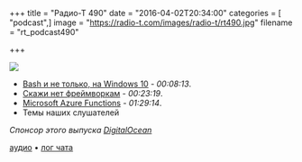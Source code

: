 +++
title = "Радио-Т 490"
date = "2016-04-02T20:34:00"
categories = [ "podcast",]
image = "https://radio-t.com/images/radio-t/rt490.jpg"
filename = "rt_podcast490"

+++

![](https://radio-t.com/images/radio-t/rt490.jpg)

- [Bash и не только, на Windows 10](http://www.zdnet.com/article/heres-how-microsoft-will-support-bash-on-windows-10/) - *00:08:13*.
- [Скажи нет фреймворкам](http://www.catonmat.net/blog/frameworks-dont-make-sense/) - *00:23:19*.
- [Microsoft Azure Functions](http://techcrunch.com/2016/03/31/microsoft-answers-aws-lambdas-event-triggered-serverless-apps-with-azure-functions/) - *01:29:14*.
- Темы наших слушателей

_Спонсор этого выпуска [DigitalOcean](https://do.co/radiot)_

[аудио](https://cdn.radio-t.com/rt_podcast490.mp3) • [лог чата](http://chat.radio-t.com/logs/radio-t-490.html)
<audio src="https://cdn.radio-t.com/rt_podcast490.mp3" preload="none"></audio>
